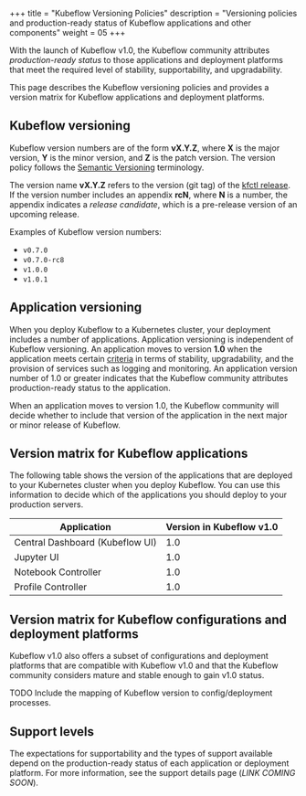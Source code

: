 +++
title = "Kubeflow Versioning Policies"
description = "Versioning policies and production-ready status of Kubeflow applications and other components"
weight = 05
+++

With the launch of Kubeflow v1.0, the Kubeflow community attributes 
*production-ready status* to those applications and deployment platforms that 
meet the required level of stability, supportability, and upgradability.

This page describes the Kubeflow versioning policies and provides a version matrix for Kubeflow applications and deployment platforms.

## Kubeflow versioning

Kubeflow version numbers are of the form **vX.Y.Z**, where **X** is the major 
version, **Y** is the minor version, and **Z** is the patch version. The
version policy follows the [Semantic Versioning](https://semver.org/) 
terminology.

The version name **vX.Y.Z** refers to the version (git tag) of the 
[kfctl release](https://github.com/kubeflow/kubeflow/releases). 
If the version number includes an appendix **rcN**, where **N** is a
number, the appendix indicates a *release candidate*, which is a pre-release 
version of an upcoming release.

Examples of Kubeflow version numbers:

* `v0.7.0`
* `v0.7.0-rc8`
* `v1.0.0`
* `v1.0.1`

## Application versioning

When you deploy Kubeflow to a Kubernetes cluster, your deployment includes a
number of applications. Application versioning is independent of Kubeflow 
versioning. An application moves to version **1.0** when the application meets 
certain 
[criteria](https://github.com/kubeflow/community/blob/master/guidelines/application_requirements.md) 
in terms of stability, upgradability, and the provision of services such as 
logging and monitoring. An application version number of 1.0 or greater 
indicates that the Kubeflow community attributes production-ready status to the 
application.

When an application moves to version 1.0, the Kubeflow community will decide 
whether to include that version of the application in the next major or minor
release of Kubeflow.

<a id="application-versions"></a>
## Version matrix for Kubeflow applications

The following table shows the version of the applications that
are deployed to your Kubernetes cluster when you deploy Kubeflow. You can use
this information to decide which of the applications you should deploy to
your production servers.

<div class="table-responsive">
  <table class="table table-bordered">
    <thead class="thead-light">
      <tr>
        <th>Application</th>
        <th>Version in Kubeflow v1.0</th>
      </tr>
    </thead>
    <tbody>
      <tr>
        <td>Central Dashboard (Kubeflow UI)</td>
        <td>1.0</td>
      </tr>
      <tr>
        <td>Jupyter UI</td>
        <td>1.0</td>
      </tr>
      <tr>
        <td>Notebook Controller</td>
        <td>1.0</td>
      </tr>
      <tr>
        <td>Profile Controller</td>
        <td>1.0</td>
      </tr>
    </tbody>
  </table>
</div>

<a id="platform-versions"></a>
## Version matrix for Kubeflow configurations and deployment platforms

Kubeflow v1.0 also offers a subset of configurations and deployment platforms
that are compatible with Kubeflow v1.0 and that the Kubeflow community considers
mature and stable enough to gain v1.0 status.

TODO Include the mapping of Kubeflow version to config/deployment processes.

## Support levels

The expectations for supportability and the types of support available depend
on the production-ready status of each application or deployment platform.
For more information, see the support details page (*LINK COMING SOON*).
